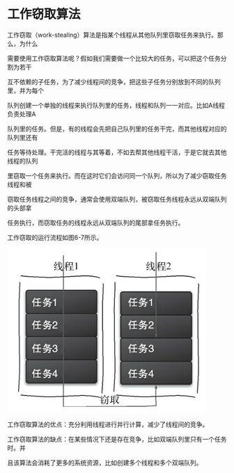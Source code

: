 # 工作窃取算法

工作窃取（work-stealing）算法是指某个线程从其他队列里窃取任务来执行。那么，为什么

需要使用工作窃取算法呢？假如我们需要做一个比较大的任务，可以把这个任务分割为若干

互不依赖的子任务，为了减少线程间的竞争，把这些子任务分别放到不同的队列里，并为每个

队列创建一个单独的线程来执行队列里的任务，线程和队列一一对应。比如A线程负责处理A

队列里的任务。但是，有的线程会先把自己队列里的任务干完，而其他线程对应的队列里还有

任务等待处理。干完活的线程与其等着，不如去帮其他线程干活，于是它就去其他线程的队列

里窃取一个任务来执行。而在这时它们会访问同一个队列，所以为了减少窃取任务线程和被

窃取任务线程之间的竞争，通常会使用双端队列，被窃取任务线程永远从双端队列的头部拿

任务执行，而窃取任务的线程永远从双端队列的尾部拿任务执行。

工作窃取的运行流程如图6-7所示。

![](../.gitbook/assets/import-6-7.png)

工作窃取算法的优点：充分利用线程进行并行计算，减少了线程间的竞争。

工作窃取算法的缺点：在某些情况下还是存在竞争，比如双端队列里只有一个任务时。并

且该算法会消耗了更多的系统资源，比如创建多个线程和多个双端队列。

